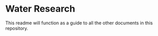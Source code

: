 # Water Research
This readme will function as a guide to all the other documents in this repository.
